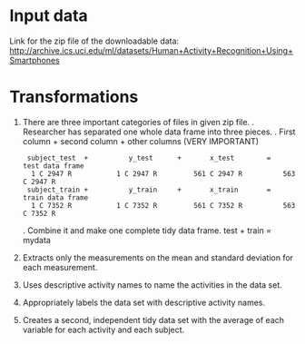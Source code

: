Input data
==========
Link for the zip file of the downloadable data:
http://archive.ics.uci.edu/ml/datasets/Human+Activity+Recognition+Using+Smartphones



Transformations
===============
1. There are three important categories of files in given zip file.
    . Researcher has separated one whole data frame into three pieces.
    . First column + second column + other columns  (VERY IMPORTANT)

        subject_test  +          y_test      +       x_test        =      test data frame
         1 C 2947 R           1 C 2947 R         561 C 2947 R          563 C 2947 R        
        subject_train +          y_train     +       x_train       =     train data frame
         1 C 7352 R           1 C 7352 R         561 C 7352 R          563 C 7352 R

    . Combine it and make one complete tidy data frame.
         test + train = mydata

2. Extracts only the measurements on the mean and standard deviation for each measurement. 

3. Uses descriptive activity names to name the activities in the data set.

4. Appropriately labels the data set with descriptive activity names. 

5. Creates a second, independent tidy data set with the average of each variable for each activity and each subject. 
